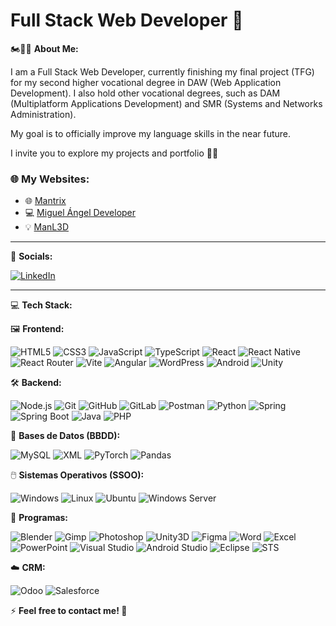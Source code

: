 # Full Stack Web Developer 🚀

🏍️👨‍💻 **About Me:**

I am a Full Stack Web Developer, currently finishing my final project (TFG) for my second higher vocational degree in DAW (Web Application Development). I also hold other vocational degrees, such as DAM (Multiplatform Applications Development) and SMR (Systems and Networks Administration).

My goal is to officially improve my language skills in the near future.

I invite you to explore my projects and portfolio 👌🏽

### 🌐 My Websites:
- 🌐 [Mantrix](https://mantrix.netlify.app/)
- 💻 [Miguel Ángel Developer](https://miguelangeldeveloper.netlify.app/)
- 💡 [ManL3D](https://manl3d.netlify.app/)



---

📜 **Socials:**

[![LinkedIn](https://img.shields.io/badge/LinkedIn-0A66C2?style=for-the-badge&logo=linkedin&logoColor=white)](https://www.linkedin.com/in/miguelangelnunezlopez/)


---


💻 **Tech Stack:**

🖼️ **Frontend:**

![HTML5](https://img.shields.io/badge/HTML5-E34F26?style=for-the-badge&logo=html5&logoColor=white)
![CSS3](https://img.shields.io/badge/CSS3-1572B6?style=for-the-badge&logo=css3&logoColor=white)
![JavaScript](https://img.shields.io/badge/JavaScript-F7DF1E?style=for-the-badge&logo=javascript&logoColor=black)
![TypeScript](https://img.shields.io/badge/TypeScript-3178C6?style=for-the-badge&logo=typescript&logoColor=white)
![React](https://img.shields.io/badge/React-61DAFB?style=for-the-badge&logo=react&logoColor=black)
![React Native](https://img.shields.io/badge/React_Native-61DAFB?style=for-the-badge&logo=react&logoColor=black)
![React Router](https://img.shields.io/badge/React_Router-CA4245?style=for-the-badge&logo=react-router&logoColor=white)
![Vite](https://img.shields.io/badge/Vite-646CFF?style=for-the-badge&logo=vite&logoColor=white)
![Angular](https://img.shields.io/badge/Angular-DD0031?style=for-the-badge&logo=angular&logoColor=white)
![WordPress](https://img.shields.io/badge/WordPress-21759B?style=for-the-badge&logo=wordpress&logoColor=white)
![Android](https://img.shields.io/badge/Android-3DDC84?style=for-the-badge&logo=android&logoColor=white)
![Unity](https://img.shields.io/badge/Unity-000000?style=for-the-badge&logo=unity&logoColor=white)

🛠️ **Backend:**

![Node.js](https://img.shields.io/badge/Node.js-339933?style=for-the-badge&logo=nodedotjs&logoColor=white)
![Git](https://img.shields.io/badge/Git-F05032?style=for-the-badge&logo=git&logoColor=white)
![GitHub](https://img.shields.io/badge/GitHub-181717?style=for-the-badge&logo=github&logoColor=white)
![GitLab](https://img.shields.io/badge/GitLab-FC6D26?style=for-the-badge&logo=gitlab&logoColor=white)
![Postman](https://img.shields.io/badge/Postman-FF6C37?style=for-the-badge&logo=postman&logoColor=white)
![Python](https://img.shields.io/badge/Python-3776AB?style=for-the-badge&logo=python&logoColor=white)
![Spring](https://img.shields.io/badge/Spring-6DB33F?style=for-the-badge&logo=spring&logoColor=white)
![Spring Boot](https://img.shields.io/badge/Spring%20Boot-6DB33F?style=for-the-badge&logo=springboot&logoColor=white)
![Java](https://img.shields.io/badge/Java-007396?style=for-the-badge&logo=java&logoColor=white)
![PHP](https://img.shields.io/badge/PHP-777BB4?style=for-the-badge&logo=php&logoColor=white)

💾 **Bases de Datos (BBDD):**

![MySQL](https://img.shields.io/badge/MySQL-4479A1?style=for-the-badge&logo=mysql&logoColor=white)
![XML](https://img.shields.io/badge/XML-FF6600?style=for-the-badge&logo=xml&logoColor=white)
![PyTorch](https://img.shields.io/badge/PyTorch-EE4C2C?style=for-the-badge&logo=pytorch&logoColor=white)
![Pandas](https://img.shields.io/badge/Pandas-150458?style=for-the-badge&logo=pandas&logoColor=white)

🖱️ **Sistemas Operativos (SSOO):**

![Windows](https://img.shields.io/badge/Windows-0078D6?style=for-the-badge&logo=windows&logoColor=white)
![Linux](https://img.shields.io/badge/Linux-FCC624?style=for-the-badge&logo=linux&logoColor=black)
![Ubuntu](https://img.shields.io/badge/Ubuntu-E95420?style=for-the-badge&logo=ubuntu&logoColor=white)
![Windows Server](https://img.shields.io/badge/Windows_Server-00A4EF?style=for-the-badge&logo=microsoft&logoColor=white)

🔧 **Programas:**

![Blender](https://img.shields.io/badge/Blender-F5792A?style=for-the-badge&logo=blender&logoColor=white)
![Gimp](https://img.shields.io/badge/GIMP-5C2D91?style=for-the-badge&logo=gimp&logoColor=white)
![Photoshop](https://img.shields.io/badge/Photoshop-31A8FF?style=for-the-badge&logo=adobe-photoshop&logoColor=white)
![Unity3D](https://img.shields.io/badge/Unity3D-000000?style=for-the-badge&logo=unity&logoColor=white)
![Figma](https://img.shields.io/badge/Figma-F24E1E?style=for-the-badge&logo=figma&logoColor=white)
![Word](https://img.shields.io/badge/Word-2B579A?style=for-the-badge&logo=microsoft-word&logoColor=white)
![Excel](https://img.shields.io/badge/Excel-217346?style=for-the-badge&logo=microsoft-excel&logoColor=white)
![PowerPoint](https://img.shields.io/badge/PowerPoint-B7472A?style=for-the-badge&logo=microsoft-powerpoint&logoColor=white)
![Visual Studio](https://img.shields.io/badge/Visual_Studio-5C2D91?style=for-the-badge&logo=visual-studio&logoColor=white)
![Android Studio](https://img.shields.io/badge/Android_Studio-3DDC84?style=for-the-badge&logo=android-studio&logoColor=white)
![Eclipse](https://img.shields.io/badge/Eclipse-2C2255?style=for-the-badge&logo=eclipse&logoColor=white)
![STS](https://img.shields.io/badge/STS-6DB33F?style=for-the-badge&logo=spring&logoColor=white)

☁️ **CRM:**

![Odoo](https://img.shields.io/badge/Odoo-7A9B3D?style=for-the-badge&logo=odoo&logoColor=white)
![Salesforce](https://img.shields.io/badge/Salesforce-00A1E0?style=for-the-badge&logo=salesforce&logoColor=white)


⚡ **Feel free to contact me! 📧**
